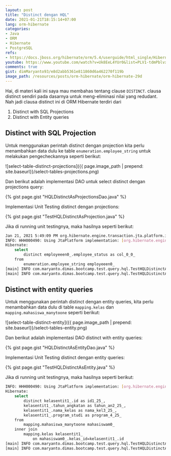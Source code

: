 ```yaml
---
layout: post
title: "Distinct dengan HQL"
date: 2021-01-21T18:15:14+07:00
lang: orm-hibernate
categories:
- Java
- ORM
- Hibernate
- PostgreSQL
refs: 
- https://docs.jboss.org/hibernate/orm/5.4/userguide/html_single/Hibernate_User_Guide.html#hql
youtube: https://www.youtube.com/watch?v=Uk8EeL4YUr0&list=PLV1-tdmPblvxHxNh867D1JR4u52LgzeIr&index=35&t=4321s
comments: true
gist: dimMaryanto93/e8d2abb5361e811860d6a462270f119b
image_path: /resources/posts/orm-hibernate/orm-hibernate-29d
---
```


Hai, di materi kali ini saya mau membahas tentang clause `DISTINCT`. clausa distinct sendiri pada dasarnya untuk meng-eliminasi nilai yang redudant. Nah jadi clausa distinct ini di ORM Hibernate terdiri dari 

1. Distinct with SQL Projections
2. Distinct with Entity queries

## Distinct with SQL Projection

Untuk menggunakan perintah distinct dengan projection kita perlu menambahkan data dulu ke table `enumeration.employee_string` untuk melakukan pengecheckannya seperti berikut:

![select-table-distinct-projections]({{ page.image_path | prepend: site.baseurl}}/select-tables-projections.png)

Dan berikut adalah implementasi DAO untuk select distinct dengan projections query:

{% gist page.gist "HQLDistinctAsProjectionsDao.java" %}

Implementasi Unit Testing distinct dengan projections:

{% gist page.gist "TestHQLDistinctAsProjection.java" %}

Jika di running unit testingnya, maka hasilnya seperti berikut:

```bash
Jan 21, 2021 5:49:09 PM org.hibernate.engine.transaction.jta.platform.internal.JtaPlatformInitiator initiateService
INFO: HHH000490: Using JtaPlatform implementation: [org.hibernate.engine.transaction.jta.platform.internal.NoJtaPlatform]
Hibernate: 
    select
        distinct employeeen0_.employee_status as col_0_0_ 
    from
        enumeration.employee_string employeeen0_
[main] INFO com.maryanto.dimas.bootcamp.test.query.hql.TestHQLDistinctAsProjection - data: [ACTIVE, RESIGN, LEAVE]
[main] INFO com.maryanto.dimas.bootcamp.test.query.hql.TestHQLDistinctAsProjection - destroy hibernate session!
```

## Distinct with entity queries

Untuk menggunakan perintah distinct dengan entity queries, kita perlu menambahkan data dulu di table `mapping.kelas` dan `mapping.mahasiswa_manytoone` seperti berikut:

![select-table-distinct-entity]({{ page.image_path | prepend: site.baseurl}}/select-tables-entity.png)

Dan berikut adalah implementasi DAO distinct with entity queries:

{% gist page.gist "HQLDistinctAsEntityDao.java" %}

Implementasi Unit Testing distinct dengan entity queries:

{% gist page.gist "TestHQLDistinctAsEntity.java" %}

Jika di running unit testingnya, maka hasilnya seperti berikut:

```bash
INFO: HHH000490: Using JtaPlatform implementation: [org.hibernate.engine.transaction.jta.platform.internal.NoJtaPlatform]
Hibernate: 
    select
        distinct kelasentit1_.id as id1_25_,
        kelasentit1_.tahun_angkatan as tahun_an2_25_,
        kelasentit1_.nama_kelas as nama_kel3_25_,
        kelasentit1_.program_studi as program_4_25_ 
    from
        mapping.mahasiswa_manytoone mahasiswam0_ 
    inner join
        mapping.kelas kelasentit1_ 
            on mahasiswam0_.kelas_id=kelasentit1_.id
[main] INFO com.maryanto.dimas.bootcamp.test.query.hql.TestHQLDistinctAsEntity - data: [KelasEntity(id=1, nama=SI-01, angkatan=2011, programStudi=IF), KelasEntity(id=3, nama=IF-01, angkatan=2011, programStudi=IF), KelasEntity(id=4, nama=IF-02, angkatan=2011, programStudi=IF)]
[main] INFO com.maryanto.dimas.bootcamp.test.query.hql.TestHQLDistinctAsEntity - destroy hibernate session!
```